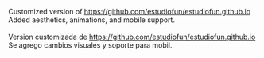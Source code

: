 Customized version of https://github.com/estudiofun/estudiofun.github.io<br>
Added aesthetics, animations, and mobile support.
<br><br>
Version customizada de https://github.com/estudiofun/estudiofun.github.io<br>
Se agrego cambios visuales y soporte para mobil.
